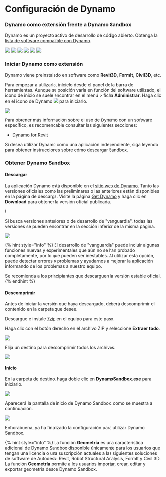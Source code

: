 # Configuración de Dynamo

### Dynamo como extensión frente a Dynamo Sandbox

Dynamo es un proyecto activo de desarrollo de código abierto. Obtenga la [lista de software compatible con Dynamo](http://dynamobim.org/download/).

![](images/setupfordynamo-dynamorevit.png) ![](images/setupfordynamo-dynamocivil3D.png) ![](images/setupfordynamo-dynamoaliasdesign.png) ![](images/setupfordynamo-dynamoformit.png) ![](images/setupfordynamo-dynamoadvancesteel.png) ![](images/setupfordynamo-dynamorobotstructuralanalysis.png)

### Iniciar Dynamo como extensión

Dynamo viene preinstalado en software como **Revit3D**, **FormIt**, **Civil3D**, etc.

Para empezar a utilizarlo, inícielo desde el panel de la barra de herramientas. Aunque su posición varía en función del software utilizado, el icono de inicio se suele encontrar en el menú > ficha **Administrar**. Haga clic en el icono de Dynamo ![](images/dynamoCore-halfSize.png) para iniciarlo.

![](images/launchdynamofromrevit.jpg)

Para obtener más información sobre el uso de Dynamo con un software específico, es recomendable consultar las siguientes secciones:

* [Dynamo for Revit](../7\_dynamo\_for\_revit/)

Si desea utilizar Dynamo como una aplicación independiente, siga leyendo para obtener instrucciones sobre cómo descargar Sandbox.

### Obtener Dynamo Sandbox

#### Descargar

La aplicación Dynamo está disponible en el [sitio web de Dynamo](http://dynamobim.com). Tanto las versiones oficiales como las preliminares o las anteriores están disponibles en la página de descarga. Visite la página [Get Dynamo](http://dynamobim.org/download/) y haga clic en **Download** para obtener la versión oficial publicada.

\![](<images/dynamo-sandbox(1) (1).png>)

Si busca versiones anteriores o de desarrollo de "vanguardia", todas las versiones se pueden encontrar en la sección inferior de la misma página.

![](images/DynamoSandboxAllbuilds.jpg)

{% hint style="info" %} El desarrollo de "vanguardia" puede incluir algunas funciones nuevas y experimentales que aún no se han probado completamente, por lo que pueden ser inestables. Al utilizar esta opción, puede detectar errores o problemas y ayudarnos a mejorar la aplicación informando de los problemas a nuestro equipo.

Se recomienda a los principiantes que descarguen la versión estable oficial. {% endhint %}

#### Descomprimir

Antes de iniciar la versión que haya descargado, deberá descomprimir el contenido en la carpeta que desee.

Descargue e instale [7zip](https://www.7-zip.org/download.html) en el equipo para este paso.

Haga clic con el botón derecho en el archivo ZIP y seleccione **Extraer todo**.

![](images/02-03Extractzipfile.jpg)

Elija un destino para descomprimir todos los archivos.

![](images/02-04Extractdestinationfolder.jpg)

#### Inicio

En la carpeta de destino, haga doble clic en **DynamoSandbox.exe** para iniciarlo.

![](images/02-05Dynamoexe.jpg)

Aparecerá la pantalla de inicio de Dynamo Sandbox, como se muestra a continuación.

![](images/02-06Dynamostartupscreen.jpg)

Enhorabuena, ya ha finalizado la configuración para utilizar Dynamo Sandbox.

{% hint style="info" %} La función **Geometría** es una característica adicional de Dynamo Sandbox disponible únicamente para los usuarios que tengan una licencia o una suscripción actuales a las siguientes soluciones de software de Autodesk: Revit, Robot Structural Analysis, FormIt y Civil 3D. La función **Geometría** permite a los usuarios importar, crear, editar y exportar geometría desde Dynamo Sandbox.
